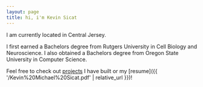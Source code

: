 ```yaml
---
layout: page
title: hi, i'm Kevin Sicat
---
```


I am currently located in Central Jersey. 

I first earned a Bachelors degree from Rutgers University in Cell Biology and Neuroscience. I also obtained a Bachelors degree from Oregon State University in Computer Science.

Feel free to check out [projects](projects.md) I have built or my [resume]({{ '/Kevin%20Michael%20Sicat.pdf' | relative_url }})!

